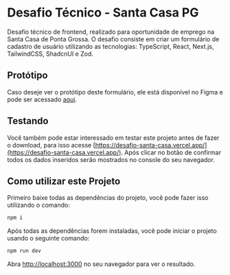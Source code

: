 # Desafio Técnico - Santa Casa PG
Desafio técnico de frontend, realizado para oportunidade de emprego na Santa Casa de Ponta Grossa.
O desafio consiste em criar um formulário de cadastro de usuário utilizando as tecnologias: TypeScript, React, Next.js, TailwindCSS, ShadcnUI e Zod.

## Protótipo
Caso deseje ver o protótipo deste formulário, ele está disponível no Figma e pode ser acessado [aqui](https://www.figma.com/design/0ofcC7Nhgq23z6PeEVSWSg/Desafio---Santa-Casa-PG?node-id=0-1&m=dev&t=3ECULkX9v8lEmFkX-1).

## Testando
Você também pode estar interessado em testar este projeto antes de fazer o download, para isso acesse [https://desafio-santa-casa.vercel.app/](https://desafio-santa-casa.vercel.app/). Após clicar no botão de confirmar todos os dados inseridos serão mostrados no console do seu navegador.

## Como utilizar este Projeto
Primeiro baixe todas as dependências do projeto, você pode fazer isso utilizando o comando:
```bash
npm i
```

Após todas as dependências forem instaladas, você pode iniciar o projeto usando o seguinte comando:
```bash
npm run dev
```

Abra [http://localhost:3000](http://localhost:3000) no seu navegador para ver o resultado.
